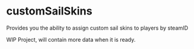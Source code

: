 # customSailSkins
Provides you the ability to assign custom sail skins to players by steamID

WIP Project, will contain more data when it is ready.
